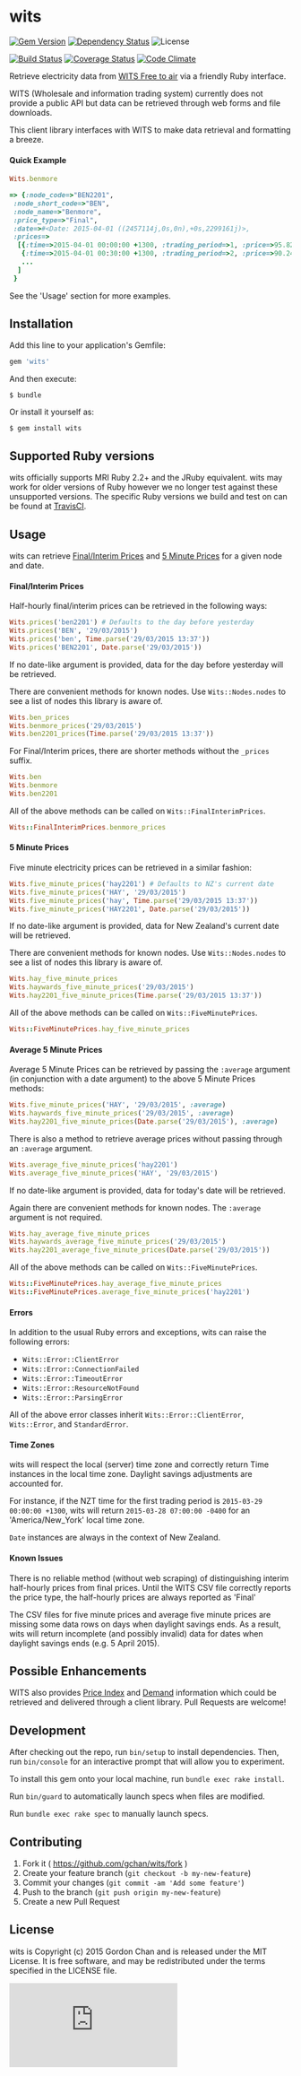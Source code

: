 # wits
[![Gem Version](https://badge.fury.io/rb/wits.svg)](http://badge.fury.io/rb/wits) [![Dependency Status](https://gemnasium.com/gchan/wits.svg?branch=master)](https://gemnasium.com/gchan/wits) ![License](https://img.shields.io/badge/license-MIT-blue.svg)

[![Build Status](https://travis-ci.org/gchan/wits.svg?branch=master)](https://travis-ci.org/gchan/wits) [![Coverage Status](https://coveralls.io/repos/gchan/wits/badge.svg?branch=master)](https://coveralls.io/r/gchan/wits?branch=master) [![Code Climate](https://codeclimate.com/github/gchan/wits/badges/gpa.svg)](https://codeclimate.com/github/gchan/wits)

Retrieve electricity data from [WITS Free to air](https://electricityinfo.co.nz/) via a friendly Ruby interface.

WITS (Wholesale and information trading system) currently does not provide a public API but data can be retrieved through web forms and file downloads.

This client library interfaces with WITS to make data retrieval and formatting a breeze.

#### Quick Example

```ruby
Wits.benmore

=> {:node_code=>"BEN2201",
 :node_short_code=>"BEN",
 :node_name=>"Benmore",
 :price_type=>"Final",
 :date=>#<Date: 2015-04-01 ((2457114j,0s,0n),+0s,2299161j)>,
 :prices=>
  [{:time=>2015-04-01 00:00:00 +1300, :trading_period=>1, :price=>95.82},
   {:time=>2015-04-01 00:30:00 +1300, :trading_period=>2, :price=>90.24},
   ...
  ]
 }
```

See the 'Usage' section for more examples.

## Installation

Add this line to your application's Gemfile:

```ruby
gem 'wits'
```

And then execute:

    $ bundle

Or install it yourself as:

    $ gem install wits


## Supported Ruby versions
wits officially supports MRI Ruby 2.2+ and the JRuby equivalent. wits may work for older versions of Ruby however we no longer test against these unsupported versions. The specific Ruby versions we build and test on can be found at [TravisCI](https://travis-ci.org/gchan/wits).

## Usage

wits can retrieve [Final/Interim Prices](https://electricityinfo.co.nz/comitFta/ftaPage.pricesMain) and [5 Minute Prices](https://electricityinfo.co.nz/comitFta/five_min_prices.main) for a given node and date.

#### Final/Interim Prices
Half-hourly final/interim prices can be retrieved in the following ways:

```ruby
Wits.prices('ben2201') # Defaults to the day before yesterday
Wits.prices('BEN', '29/03/2015')
Wits.prices('ben', Time.parse('29/03/2015 13:37'))
Wits.prices('BEN2201', Date.parse('29/03/2015'))
```

If no date-like argument is provided, data for the day before yesterday will be retrieved.

There are convenient methods for known nodes. Use `Wits::Nodes.nodes` to see a list of nodes this library is aware of.

```ruby
Wits.ben_prices
Wits.benmore_prices('29/03/2015')
Wits.ben2201_prices(Time.parse('29/03/2015 13:37'))
```

For Final/Interim prices, there are shorter methods without the `_prices` suffix.

```ruby
Wits.ben
Wits.benmore
Wits.ben2201
```

All of the above methods can be called on `Wits::FinalInterimPrices`.

```ruby
Wits::FinalInterimPrices.benmore_prices
```

#### 5 Minute Prices
Five minute electricity prices can be retrieved in a similar fashion:

```ruby
Wits.five_minute_prices('hay2201') # Defaults to NZ's current date
Wits.five_minute_prices('HAY', '29/03/2015')
Wits.five_minute_prices('hay', Time.parse('29/03/2015 13:37'))
Wits.five_minute_prices('HAY2201', Date.parse('29/03/2015'))
```

If no date-like argument is provided, data for New Zealand's current date will be retrieved.

There are convenient methods for known nodes. Use `Wits::Nodes.nodes` to see a list of nodes this library is aware of.

```ruby
Wits.hay_five_minute_prices
Wits.haywards_five_minute_prices('29/03/2015')
Wits.hay2201_five_minute_prices(Time.parse('29/03/2015 13:37'))
```

All of the above methods can be called on `Wits::FiveMinutePrices`.

```ruby
Wits::FiveMinutePrices.hay_five_minute_prices
```

#### Average 5 Minute Prices
Average 5 Minute Prices can be retrieved by passing the `:average` argument (in conjunction with a date argument) to the above 5 Minute Prices methods:

```ruby
Wits.five_minute_prices('HAY', '29/03/2015', :average)
Wits.haywards_five_minute_prices('29/03/2015', :average)
Wits.hay2201_five_minute_prices(Date.parse('29/03/2015'), :average)
```

There is also a method to retrieve average prices without passing through an `:average` argument.

```ruby
Wits.average_five_minute_prices('hay2201')
Wits.average_five_minute_prices('HAY', '29/03/2015')
```

If no date-like argument is provided, data for today's date will be retrieved.

Again there are convenient methods for known nodes. The `:average` argument is not required.

```ruby
Wits.hay_average_five_minute_prices
Wits.haywards_average_five_minute_prices('29/03/2015')
Wits.hay2201_average_five_minute_prices(Date.parse('29/03/2015'))
```

All of the above methods can be called on `Wits::FiveMinutePrices`.

```ruby
Wits::FiveMinutePrices.hay_average_five_minute_prices
Wits::FiveMinutePrices.average_five_minute_prices('hay2201')
```

#### Errors

In addition to the usual Ruby errors and exceptions, wits can raise the following errors:

* `Wits::Error::ClientError`
* `Wits::Error::ConnectionFailed`
* `Wits::Error::TimeoutError`
* `Wits::Error::ResourceNotFound`
* `Wits::Error::ParsingError`

All of the above error classes inherit `Wits::Error::ClientError`, `Wits::Error`, and `StandardError`.

#### Time Zones

wits will respect the local (server) time zone and correctly return Time instances in the local time zone. Daylight savings adjustments are accounted for.

For instance, if the NZT time for the first trading period is `2015-03-29 00:00:00 +1300`, wits will return `2015-03-28 07:00:00 -0400` for an 'America/New_York' local time zone.

`Date` instances are always in the context of New Zealand.

#### Known Issues

There is no reliable method (without web scraping) of distinguishing interim half-hourly prices from final prices. Until the WITS CSV file correctly reports the price type, the half-hourly prices are always reported as 'Final'

The CSV files for five minute prices and average five minute prices are missing some data rows on days when daylight savings ends. As a result, wits will return incomplete (and possibly invalid) data for dates when daylight savings ends (e.g. 5 April 2015).

## Possible Enhancements

WITS also provides [Price Index](https://electricityinfo.co.nz/comitFta/price_index.summary) and [Demand](https://electricityinfo.co.nz/comitFta/ftaPage.demand) information which could be retrieved and delivered through a client library. Pull Requests are welcome!

## Development

After checking out the repo, run `bin/setup` to install dependencies. Then, run `bin/console` for an interactive prompt that will allow you to experiment.

To install this gem onto your local machine, run `bundle exec rake install`.

Run `bin/guard` to automatically launch specs when files are modified.

Run `bundle exec rake spec` to manually launch specs.

## Contributing

1. Fork it ( https://github.com/gchan/wits/fork )
2. Create your feature branch (`git checkout -b my-new-feature`)
3. Commit your changes (`git commit -am 'Add some feature'`)
4. Push to the branch (`git push origin my-new-feature`)
5. Create a new Pull Request

## License

wits is Copyright (c) 2015 Gordon Chan and is released under the MIT License. It is free software, and may be redistributed under the terms specified in the LICENSE file.

[![Analytics](https://ga-beacon.appspot.com/UA-70790190-2/wits/README.md?flat)](https://github.com/igrigorik/ga-beacon)
